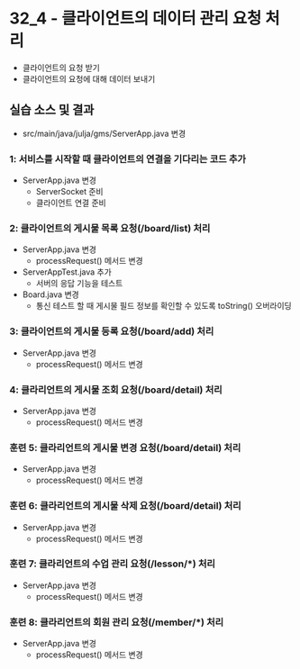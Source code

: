 # 32_4 - 클라이언트의 데이터 관리 요청 처리

- 클라이언트의 요청 받기
- 클라이언트의 요청에 대해 데이터 보내기

## 실습 소스 및 결과

- src/main/java/julja/gms/ServerApp.java 변경


### 1: 서비스를 시작할 때 클라이언트의 연결을 기다리는 코드 추가

- ServerApp.java 변경
  - ServerSocket 준비
  - 클라이언트 연결 준비
  
### 2: 클라이언트의 게시물 목록 요청(/board/list) 처리

- ServerApp.java 변경
  - processRequest() 메서드 변경
- ServerAppTest.java 추가
  - 서버의 응답 기능을 테스트
- Board.java 변경
  - 통신 테스트 할 때 게시물 필드 정보를 확인할 수 있도록 toString() 오버라이딩

### 3: 클라이언트의 게시물 등록 요청(/board/add) 처리

- ServerApp.java 변경
  - processRequest() 메서드 변경

### 4: 클라리언트의 게시물 조회 요청(/board/detail) 처리

- ServerApp.java 변경
  - processRequest() 메서드 변경
  
### 훈련 5: 클라리언트의 게시물 변경 요청(/board/detail) 처리

- ServerApp.java 변경
  - processRequest() 메서드 변경  
  
### 훈련 6: 클라리언트의 게시물 삭제 요청(/board/detail) 처리

- ServerApp.java 변경
  - processRequest() 메서드 변경  

### 훈련 7: 클라리언트의 수업 관리 요청(/lesson/*) 처리

- ServerApp.java 변경
  - processRequest() 메서드 변경  
  
### 훈련 8: 클라리언트의 회원 관리 요청(/member/*) 처리

- ServerApp.java 변경
  - processRequest() 메서드 변경  